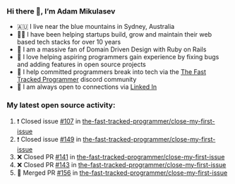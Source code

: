 ### Hi there 👋, I’m Adam Mikulasev

- 🇦🇺 I live near the blue mountains in Sydney, Australia
- 👨‍💻 I have been helping startups build, grow and maintain their web based tech stacks for over 10 years
- 💎 I am a massive fan of Domain Driven Design with Ruby on Rails
- 💞️ I love helping aspiring programmers gain experience by fixing bugs and adding features in open source projects
- 🌱 I help committed programmers break into tech via the [The Fast Tracked Programmer](https://discord.com/invite/VaH6yVGe53) discord community
- 🔗 I am always open to connections via [Linked In](https://www.linkedin.com/in/adam-mikulasev-32690591/)

### My latest open source activity:

<!--START_SECTION:activity-->
1. ❗️ Closed issue [#107](https://github.com/the-fast-tracked-programmer/close-my-first-issue/issues/107) in [the-fast-tracked-programmer/close-my-first-issue](https://github.com/the-fast-tracked-programmer/close-my-first-issue)
2. ❗️ Closed issue [#149](https://github.com/the-fast-tracked-programmer/close-my-first-issue/issues/149) in [the-fast-tracked-programmer/close-my-first-issue](https://github.com/the-fast-tracked-programmer/close-my-first-issue)
3. ❌ Closed PR [#141](https://github.com/the-fast-tracked-programmer/close-my-first-issue/pull/141) in [the-fast-tracked-programmer/close-my-first-issue](https://github.com/the-fast-tracked-programmer/close-my-first-issue)
4. ❌ Closed PR [#143](https://github.com/the-fast-tracked-programmer/close-my-first-issue/pull/143) in [the-fast-tracked-programmer/close-my-first-issue](https://github.com/the-fast-tracked-programmer/close-my-first-issue)
5. 🎉 Merged PR [#156](https://github.com/the-fast-tracked-programmer/close-my-first-issue/pull/156) in [the-fast-tracked-programmer/close-my-first-issue](https://github.com/the-fast-tracked-programmer/close-my-first-issue)
<!--END_SECTION:activity-->
